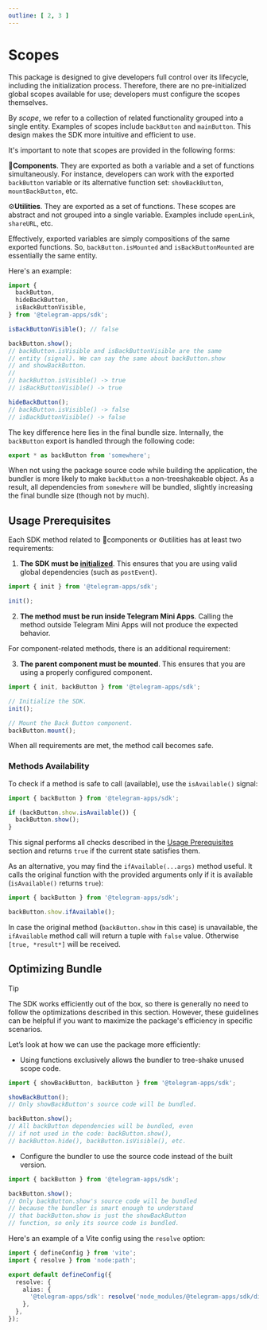 ```yaml
---
outline: [ 2, 3 ]
---
```


# Scopes

This package is designed to give developers full control over its lifecycle, including the
initialization process. Therefore, there are no pre-initialized global scopes available for use;
developers must configure the scopes themselves.

By *scope*, we refer to a collection of related functionality grouped into a single entity. Examples
of scopes include `backButton` and `mainButton`. This design makes the SDK more intuitive and
efficient to use.

It's important to note that scopes are provided in the following forms:

💠**Components**. They are exported as both a variable and a set of functions simultaneously.
For instance, developers can work with the exported `backButton` variable or
its alternative function set: `showBackButton`, `mountBackButton`, etc.

⚙️**Utilities**. They are exported as a set of functions. These scopes are abstract and not grouped
into a single variable. Examples include `openLink`, `shareURL`, etc.

Effectively, exported variables are simply compositions of the same exported functions.
So, `backButton.isMounted` and `isBackButtonMounted` are essentially the same entity.

Here's an example:

```ts
import {
  backButton,
  hideBackButton,
  isBackButtonVisible,
} from '@telegram-apps/sdk';

isBackButtonVisible(); // false

backButton.show();
// backButton.isVisible and isBackButtonVisible are the same 
// entity (signal). We can say the same about backButton.show 
// and showBackButton.
//
// backButton.isVisible() -> true
// isBackButtonVisible() -> true

hideBackButton();
// backButton.isVisible() -> false
// isBackButtonVisible() -> false
```

The key difference here lies in the final bundle size. Internally, the `backButton` export is
handled through the following code:

```ts
export * as backButton from 'somewhere';
```

When not using the package source code while building the application, the bundler is more likely to
make `backButton` a non-treeshakeable object. As a result, all dependencies from `somewhere` will be
bundled, slightly increasing the final bundle size (though not by much).

## Usage Prerequisites

Each SDK method related to 💠components or ⚙️utilities has at least two requirements:

1. **The SDK must be [initialized](./initializing.md)**. This ensures that you are using valid
   global dependencies (such as `postEvent`).

```ts
import { init } from '@telegram-apps/sdk';

init();
```

2. **The method must be run inside Telegram Mini Apps**. Calling the method outside Telegram Mini
   Apps will not produce the expected behavior.

For component-related methods, there is an additional requirement:

3. **The parent component must be mounted**. This ensures that you are using a properly configured
   component.

```ts
import { init, backButton } from '@telegram-apps/sdk';

// Initialize the SDK.
init();

// Mount the Back Button component.
backButton.mount();
```

When all requirements are met, the method call becomes safe.

### Methods Availability

To check if a method is safe to call (available), use the `isAvailable()` signal:

```ts
import { backButton } from '@telegram-apps/sdk';

if (backButton.show.isAvailable()) {
  backButton.show();
}
```

This signal performs all checks described in the [Usage Prerequisites](#usage-prerequisites) section
and returns `true` if the current state satisfies them.

As an alternative, you may find the `ifAvailable(...args)` method useful. It calls the original
function with the provided arguments only if it is available (`isAvailable()` returns `true`):

```ts
import { backButton } from '@telegram-apps/sdk';

backButton.show.ifAvailable();
```

In case the original method (`backButton.show` in this case) is unavailable, the `ifAvailable`
method call will return a tuple with `false` value. Otherwise `[true, *result*]` will be received.

## Optimizing Bundle

> [!TIP]
> The SDK works efficiently out of the box, so there is generally no need to follow the
> optimizations described in this section. However, these guidelines can be helpful if you want to
> maximize the package's efficiency in specific scenarios.

Let’s look at how we can use the package more efficiently:

- Using functions exclusively allows the bundler to tree-shake unused scope code.

```ts
import { showBackButton, backButton } from '@telegram-apps/sdk';

showBackButton();
// Only showBackButton's source code will be bundled.

backButton.show();
// All backButton dependencies will be bundled, even 
// if not used in the code: backButton.show(), 
// backButton.hide(), backButton.isVisible(), etc.
```

- Configure the bundler to use the source code instead of the built version.

```ts
import { backButton } from '@telegram-apps/sdk';

backButton.show();
// Only backButton.show's source code will be bundled 
// because the bundler is smart enough to understand 
// that backButton.show is just the showBackButton 
// function, so only its source code is bundled.
```

Here's an example of a Vite config using the `resolve` option:

```ts
import { defineConfig } from 'vite';
import { resolve } from 'node:path';

export default defineConfig({
  resolve: {
    alias: {
      '@telegram-apps/sdk': resolve('node_modules/@telegram-apps/sdk/dist'),
    },
  },
});
```
